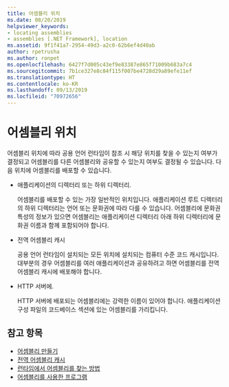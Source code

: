```yaml
---
title: 어셈블리 위치
ms.date: 08/20/2019
helpviewer_keywords:
- locating assemblies
- assemblies [.NET Framework], location
ms.assetid: 9f1f41a7-2954-49d3-a2c0-62b6ef4d40ab
author: rpetrusha
ms.author: ronpet
ms.openlocfilehash: 6427f7d005c43ef9e83387e865f71009b683a7c4
ms.sourcegitcommit: 7b1ce327e8c84f115f007be4728d29a89efe11ef
ms.translationtype: HT
ms.contentlocale: ko-KR
ms.lasthandoff: 09/13/2019
ms.locfileid: "70972656"
---
```

# <a name="assembly-location"></a>어셈블리 위치
어셈블리 위치에 따라 공용 언어 런타임이 참조 시 해당 위치를 찾을 수 있는지 여부가 결정되고 어셈블리를 다른 어셈블리와 공유할 수 있는지 여부도 결정될 수 있습니다. 다음 위치에 어셈블리를 배포할 수 있습니다.  
  
- 애플리케이션의 디렉터리 또는 하위 디렉터리.  
  
     어셈블리를 배포할 수 있는 가장 일반적인 위치입니다. 애플리케이션 루트 디렉터리의 하위 디렉터리는 언어 또는 문화권에 따라 다를 수 있습니다. 어셈블리에 문화권 특성의 정보가 있으면 어셈블리는 애플리케이션 디렉터리 아래 하위 디렉터리에 문화권 이름과 함께 포함되어야 합니다.  
  
- 전역 어셈블리 캐시  
  
     공용 언어 런타임이 설치되는 모든 위치에 설치되는 컴퓨터 수준 코드 캐시입니다. 대부분의 경우 어셈블리를 여러 애플리케이션과 공유하려고 하면 어셈블리를 전역 어셈블리 캐시에 배포해야 합니다.  
  
- HTTP 서버에.  
  
     HTTP 서버에 배포되는 어셈블리에는 강력한 이름이 있어야 합니다. 애플리케이션 구성 파일의 코드베이스 섹션에 있는 어셈블리를 가리킵니다.  
  
## <a name="see-also"></a>참고 항목

- [어셈블리 만들기](create.md)
- [전역 어셈블리 캐시](../../framework/app-domains/gac.md)
- [런타임에서 어셈블리를 찾는 방법](../../framework/deployment/how-the-runtime-locates-assemblies.md)
- [어셈블리를 사용한 프로그램](program.md)
